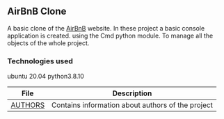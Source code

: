 ## AirBnB Clone

A basic clone of the [AirBnB](https://www.airbnb.com/) website. In these project a basic console application is created. using the Cmd python module.
To manage all the objects of the whole project.


### Technologies used
ubuntu 20.04
python3.8.10

|   **File**   |   **Description**   |
| -------------- | --------------------- |
|[AUTHORS](./AUTHORS) | Contains information about authors of the project |
